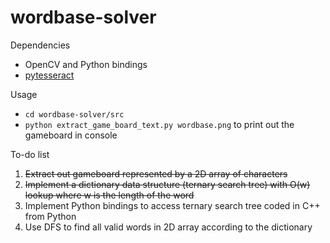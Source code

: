 # wordbase-solver

Dependencies
* OpenCV and Python bindings 
* [pytesseract](https://github.com/madmaze/pytesseract)

Usage
* `cd wordbase-solver/src`
* `python extract_game_board_text.py wordbase.png` to print out the gameboard in console

To-do list

1. ~~Extract out gameboard represented by a 2D array of characters~~
2. ~~Implement a dictionary data structure (ternary search tree) with O(w) lookup where w is the length of the word~~
3. Implement Python bindings to access ternary search tree coded in C++ from Python
3. Use DFS to find all valid words in 2D array according to the dictionary
